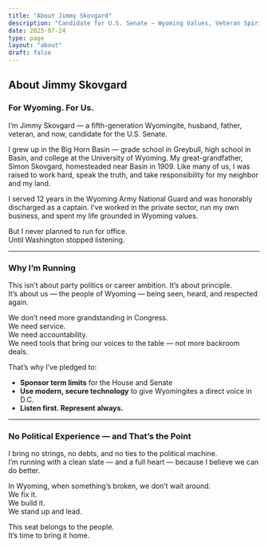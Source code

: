 ```yaml
---
title: "About Jimmy Skovgard"
description: "Candidate for U.S. Senate — Wyoming Values, Veteran Spirit, and a Voice for Us."
date: 2025-07-24
type: page
layout: "about"
draft: false
---
```


## About Jimmy Skovgard  
### For Wyoming. For Us.  

I’m Jimmy Skovgard — a fifth-generation Wyomingite, husband, father, veteran, and now, candidate for the U.S. Senate.

I grew up in the Big Horn Basin — grade school in Greybull, high school in Basin, and college at the University of Wyoming. My great-grandfather, Simon Skovgard, homesteaded near Basin in 1909. Like many of us, I was raised to work hard, speak the truth, and take responsibility for my neighbor and my land.

I served 12 years in the Wyoming Army National Guard and was honorably discharged as a captain. I’ve worked in the private sector, run my own business, and spent my life grounded in Wyoming values.

But I never planned to run for office.  
Until Washington stopped listening.

---

### Why I’m Running  

This isn’t about party politics or career ambition. It’s about principle.  
It’s about us — the people of Wyoming — being seen, heard, and respected again.

We don’t need more grandstanding in Congress.  
We need service.  
We need accountability.  
We need tools that bring our voices to the table — not more backroom deals.

That’s why I’ve pledged to:

- **Sponsor term limits** for the House and Senate  
- **Use modern, secure technology** to give Wyomingites a direct voice in D.C.  
- **Listen first. Represent always.**

---

### No Political Experience — and That’s the Point  

I bring no strings, no debts, and no ties to the political machine.  
I’m running with a clean slate — and a full heart — because I believe we can do better.

In Wyoming, when something’s broken, we don’t wait around.  
We fix it.  
We build it.  
We stand up and lead.

This seat belongs to the people.  
It’s time to bring it home.
